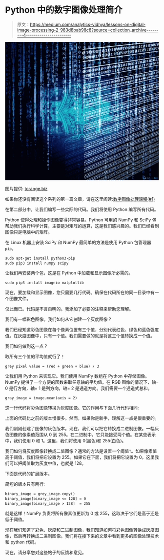 # Python 中的数字图像处理简介

> 原文：<https://medium.com/analytics-vidhya/lessons-on-digital-image-processing-2-983d8bab98c8?source=collection_archive---------4----------------------->

![](img/234756a9d6a6a7a0a1e51a179a84a0ea.png)

图片提供: [torange.biz](https://torange.biz/fx/blue-computer-internet-technology-background-173390)

如果你还没有阅读这个系列的第一篇文章，请在这里阅读:[数字图像处理课程(#1)](/@yedhukrishnan/lessons-on-digital-image-processing-1-b7a1fa3acfe9)

在第二部分中，让我们编写一些实际的代码。我们将使用 Python 编写所有代码。

Python 使得处理和操作图像变得非常容易。Python 可用的 NumPy 和 SciPy 包帮助我们执行科学计算，主要是对矩阵的运算，这是我们感兴趣的。我们已经看到图像只是电脑中的矩阵。

在 Linux 机器上安装 SciPy 和 NumPy 最简单的方法是使用 Python 包管理器`pip`。

```
sudo apt-get install python3-pip  
sudo pip3 install numpy scipy
```

让我们再安装两个包，这是在 Python 中加载和显示图像所必需的。

```
sudo pip3 install imageio matplotlib
```

现在，要加载和显示图像，您只需要几行代码。确保在代码所在的同一目录中有一个图像文件。

仅此而已。代码是不言自明的。我添加了必要的注释来帮助您理解。

我们有一幅彩色图像。我们如何从它创建一个灰度图像？

我们已经知道彩色图像在每个像素位置有三个值，分别代表红色、绿色和蓝色强度值。在灰度图像中，只有一个值。我们需要做的就是将这三个值转换成一个值。

我们如何做到这一点？

取所有三个值的平均值就行了！

```
grey pixel value = (red + green + blue) / 3
```

让我们用 Python 来实现它。我们使用 NumPy 数组在 Python 中存储图像。NumPy 提供了一个方便的函数来取任意轴的平均值。在 RGB 图像的情况下，轴= 0 是行方向，轴= 1 是列方向，轴= 2 是通道方向。我们需要一个通道式总和。

```
gray_image = image.mean(axis = 2)
```

这一行代码将彩色图像转换为灰度图像。它的作用与下面几行代码相同:

上面的代码比之前的版本慢很多。然而，如果你是新手，理解这一点是很重要的。

我们刚刚创建了图像的灰色版本。现在，我们可以把它转换成二进制图像。一幅灰色图像的像素值范围从 0 到 255。在二进制中，它只能接受两个值。在某些表示中，我们使用 0 和 1。这里，我们将使用 0(黑色)和 255(白色)。

我们如何将灰度图像转换成二值图像？通常的方法是设置一个阈值`T`。如果像素值高于阈值，我们将把它设置为 255。如果它在下面，我们将把它设置为 0。这里我们可以把阈值取为灰度中值，也就是 128。

下面是代码的扩展版本。

简短的版本只有两行:

```
binary_image = grey_image.copy()
binary_image[binary_image <= 128] = 0
binary_image[binary_image > 128]  = 255
```

就是这样！NumPy 负责将所有像素值更新为 0 或 255，这取决于它们是高于还是低于阈值。

现在我们知道了彩色、灰度和二进制图像，我们知道如何将彩色图像转换成灰度图像，然后再转换成二进制图像。我们将在接下来的文章中看到更多的图像处理技术和 python 代码。

现在，请分享您对这些帖子的反馈和意见。